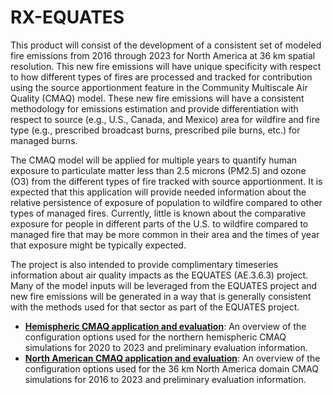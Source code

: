 RX-EQUATES
==========

This product will consist of the development of a consistent set of modeled fire emissions from 2016 through 2023 for North America at 36 km spatial resolution. This new fire emissions will have unique specificity with respect to how different types of fires are processed and tracked for contribution using the source apportionment feature in the Community Multiscale Air Quality (CMAQ) model. These new fire emissions will have a consistent methodology for emissions estimation and provide differentiation with respect to source (e.g., U.S., Canada, and Mexico) area for wildfire and fire type (e.g., prescribed broadcast burns, prescribed pile burns, etc.) for managed burns. 

The CMAQ model will be applied for multiple years to quantify human exposure to particulate matter less than 2.5 microns (PM2.5) and ozone (O3) from the different types of fire tracked with source apportionment. It is expected that this application will provide needed information about the relative persistence of exposure of population to wildfire compared to other types of managed fires. Currently, little is known about the comparative exposure for people in different parts of the U.S. to wildfire compared to managed fire that may be more common in their area and the times of year that exposure might be typically expected. 

The project is also intended to provide complimentary timeseries information about air quality impacts as the EQUATES (AE.3.6.3) project. Many of the model inputs will be leveraged from the EQUATES project and new fire emissions will be generated in a way that is generally consistent with the methods used for that sector as part of the EQUATES project. 

- **[Hemispheric CMAQ application and evaluation](CMAQ_108HEMI.md)**: An overview of the configuration options used for the northern hemispheric CMAQ simulations for 2020 to 2023 and preliminary evaluation information.
- **[North American CMAQ application and evaluation](CMAQ_36US3.md)**: An overview of the configuration options used for the 36 km North America domain CMAQ simulations for 2016 to 2023 and preliminary evaluation information.
